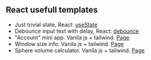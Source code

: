 ## React usefull templates

- Just trivial state, React: [useState](https://star-over.github.io/react-usefull/src/useState/)
- Debounce input text with delay, React: [debounce](https://star-over.github.io/react-usefull/src/debounce/)
- "Account" mini app. Vanila js + tailwind. [Page](https://star-over.github.io/react-usefull/src/account/)
- Window size info. Vanila js + tailwind. [Page](https://star-over.github.io/react-usefull/src/windowSize/)
- Sphere volume calculator. Vanila js + tailwind. [Page](https://star-over.github.io/react-usefull/src/sphere/)
